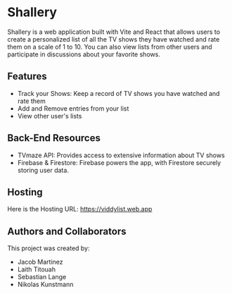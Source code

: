 # Shallery

Shallery is a web application built with Vite and React that allows users to create a personalized list of all the TV shows they have watched and rate them on a scale of 1 to 10. You can also view lists from other users and participate in discussions about your favorite shows.

## Features 

* Track your Shows: Keep a record of TV shows you have watched and rate them
* Add and Remove entries from your list
* View other user's lists

## Back-End Resources

* TVmaze API: Provides access to extensive information about TV shows
* Firebase & Firestore: Firebase powers the app, with Firestore securely storing user data.

## Hosting

Here is the Hosting URL: https://viddylist.web.app

## Authors and Collaborators

This project was created by:
* Jacob Martinez
* Laith Titouah
* Sebastian Lange
* Nikolas Kunstmann
